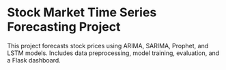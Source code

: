 # Stock Market Time Series Forecasting Project

This project forecasts stock prices using ARIMA, SARIMA, Prophet, and LSTM models. Includes data preprocessing, model training, evaluation, and a Flask dashboard.
